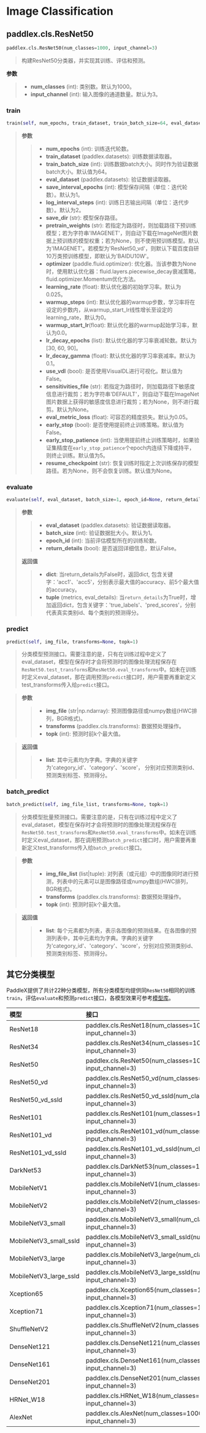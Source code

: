 # Image Classification

## paddlex.cls.ResNet50

```python
paddlex.cls.ResNet50(num_classes=1000, input_channel=3)
```

> 构建ResNet50分类器，并实现其训练、评估和预测。  

**参数**

> - **num_classes** (int): 类别数。默认为1000。  
> - **input_channel** (int): 输入图像的通道数量。默认为3。

### train

```python
train(self, num_epochs, train_dataset, train_batch_size=64, eval_dataset=None, save_interval_epochs=1, log_interval_steps=2, save_dir='output', pretrain_weights='IMAGENET', optimizer=None, learning_rate=0.025, warmup_steps=0, warmup_start_lr=0.0, lr_decay_epochs=[30, 60, 90], lr_decay_gamma=0.1, use_vdl=False, sensitivities_file=None, eval_metric_loss=0.05, early_stop=False, early_stop_patience=5, resume_checkpoint=None)
```
>
> **参数**
>
> > - **num_epochs** (int): 训练迭代轮数。
> > - **train_dataset** (paddlex.datasets): 训练数据读取器。
> > - **train_batch_size** (int): 训练数据batch大小。同时作为验证数据batch大小。默认值为64。
> > - **eval_dataset** (paddlex.datasets): 验证数据读取器。
> > - **save_interval_epochs** (int): 模型保存间隔（单位：迭代轮数）。默认为1。
> > - **log_interval_steps** (int): 训练日志输出间隔（单位：迭代步数）。默认为2。
> > - **save_dir** (str): 模型保存路径。
> > - **pretrain_weights** (str): 若指定为路径时，则加载路径下预训练模型；若为字符串'IMAGENET'，则自动下载在ImageNet图片数据上预训练的模型权重；若为None，则不使用预训练模型。默认为'IMAGENET'。若模型为'ResNet50_vd'，则默认下载百度自研10万类预训练模型，即默认为'BAIDU10W'。
> > - **optimizer** (paddle.fluid.optimizer): 优化器。当该参数为None时，使用默认优化器：fluid.layers.piecewise_decay衰减策略，fluid.optimizer.Momentum优化方法。
> > - **learning_rate** (float): 默认优化器的初始学习率。默认为0.025。
> > - **warmup_steps** (int): 默认优化器的warmup步数，学习率将在设定的步数内，从warmup_start_lr线性增长至设定的learning_rate，默认为0。
> > - **warmup_start_lr**(float): 默认优化器的warmup起始学习率，默认为0.0。
> > - **lr_decay_epochs** (list): 默认优化器的学习率衰减轮数。默认为[30, 60, 90]。
> > - **lr_decay_gamma** (float): 默认优化器的学习率衰减率。默认为0.1。
> > - **use_vdl** (bool): 是否使用VisualDL进行可视化。默认值为False。
> > - **sensitivities_file** (str): 若指定为路径时，则加载路径下敏感度信息进行裁剪；若为字符串'DEFAULT'，则自动下载在ImageNet图片数据上获得的敏感度信息进行裁剪；若为None，则不进行裁剪。默认为None。
> > - **eval_metric_loss** (float): 可容忍的精度损失。默认为0.05。
> > - **early_stop** (bool): 是否使用提前终止训练策略。默认值为False。
> > - **early_stop_patience** (int): 当使用提前终止训练策略时，如果验证集精度在`early_stop_patience`个epoch内连续下降或持平，则终止训练。默认值为5。
> > - **resume_checkpoint** (str): 恢复训练时指定上次训练保存的模型路径。若为None，则不会恢复训练。默认值为None。

### evaluate

```python
evaluate(self, eval_dataset, batch_size=1, epoch_id=None, return_details=False)
```
>
> **参数**
>
> > - **eval_dataset** (paddlex.datasets): 验证数据读取器。
> > - **batch_size** (int): 验证数据批大小。默认为1。
> > - **epoch_id** (int): 当前评估模型所在的训练轮数。
> > - **return_details** (bool): 是否返回详细信息，默认False。
>
> **返回值**
>
> > - **dict**: 当return_details为False时，返回dict, 包含关键字：'acc1'、'acc5'，分别表示最大值的accuracy、前5个最大值的accuracy。
> > - **tuple** (metrics, eval_details): 当`return_details`为True时，增加返回dict，包含关键字：'true_labels'、'pred_scores'，分别代表真实类别id、每个类别的预测得分。

### predict

```python
predict(self, img_file, transforms=None, topk=1)
```

> 分类模型预测接口。需要注意的是，只有在训练过程中定义了eval_dataset，模型在保存时才会将预测时的图像处理流程保存在`ResNet50.test_transforms`和`ResNet50.eval_transforms`中。如未在训练时定义eval_dataset，那在调用预测`predict`接口时，用户需要再重新定义test_transforms传入给`predict`接口。

> **参数**
>
> > - **img_file** (str|np.ndarray): 预测图像路径或numpy数组(HWC排列，BGR格式)。
> > - **transforms** (paddlex.cls.transforms): 数据预处理操作。
> > - **topk** (int): 预测时前k个最大值。

> **返回值**
>
> > - **list**: 其中元素均为字典。字典的关键字为'category_id'、'category'、'score'，
> >       分别对应预测类别id、预测类别标签、预测得分。

### batch_predict

```python
batch_predict(self, img_file_list, transforms=None, topk=1)
```

> 分类模型批量预测接口。需要注意的是，只有在训练过程中定义了eval_dataset，模型在保存时才会将预测时的图像处理流程保存在`ResNet50.test_transforms`和`ResNet50.eval_transforms`中。如未在训练时定义eval_dataset，那在调用预测`batch_predict`接口时，用户需要再重新定义test_transforms传入给`batch_predict`接口。

> **参数**
>
> > - **img_file_list** (list|tuple): 对列表（或元组）中的图像同时进行预测，列表中的元素可以是图像路径或numpy数组(HWC排列，BGR格式)。
> > - **transforms** (paddlex.cls.transforms): 数据预处理操作。
> > - **topk** (int): 预测时前k个最大值。

> **返回值**
>
> > - **list**: 每个元素都为列表，表示各图像的预测结果。在各图像的预测列表中，其中元素均为字典。字典的关键字为'category_id'、'category'、'score'，分别对应预测类别id、预测类别标签、预测得分。


## 其它分类模型

PaddleX提供了共计22种分类模型，所有分类模型均提供同`ResNet50`相同的训练`train`，评估`evaluate`和预测`predict`接口，各模型效果可参考[模型库](../../appendix/model_zoo.md)。

| 模型              | 接口                    |
| :---------------- | :---------------------- |
| ResNet18          | paddlex.cls.ResNet18(num_classes=1000, input_channel=3) |
| ResNet34          | paddlex.cls.ResNet34(num_classes=1000, input_channel=3) |
| ResNet50          | paddlex.cls.ResNet50(num_classes=1000, input_channel=3) |
| ResNet50_vd       | paddlex.cls.ResNet50_vd(num_classes=1000, input_channel=3) |
| ResNet50_vd_ssld    | paddlex.cls.ResNet50_vd_ssld(num_classes=1000, input_channel=3) |
| ResNet101          | paddlex.cls.ResNet101(num_classes=1000, input_channel=3) |
| ResNet101_vd        | paddlex.cls.ResNet101_vd(num_classes=1000, input_channel=3) |
| ResNet101_vd_ssld      | paddlex.cls.ResNet101_vd_ssld(num_classes=1000, input_channel=3) |
| DarkNet53      | paddlex.cls.DarkNet53(num_classes=1000, input_channel=3) |
| MobileNetV1         | paddlex.cls.MobileNetV1(num_classes=1000, input_channel=3) |
| MobileNetV2       | paddlex.cls.MobileNetV2(num_classes=1000, input_channel=3) |
| MobileNetV3_small       | paddlex.cls.MobileNetV3_small(num_classes=1000, input_channel=3) |
| MobileNetV3_small_ssld  | paddlex.cls.MobileNetV3_small_ssld(num_classes=1000, input_channel=3) |
| MobileNetV3_large   | paddlex.cls.MobileNetV3_large(num_classes=1000, input_channel=3) |
| MobileNetV3_large_ssld | paddlex.cls.MobileNetV3_large_ssld(num_classes=1000, input_channel=3) |
| Xception65     | paddlex.cls.Xception65(num_classes=1000, input_channel=3) |
| Xception71     | paddlex.cls.Xception71(num_classes=1000, input_channel=3) |
| ShuffleNetV2     | paddlex.cls.ShuffleNetV2(num_classes=1000, input_channel=3) |
| DenseNet121      | paddlex.cls.DenseNet121(num_classes=1000, input_channel=3) |
| DenseNet161       | paddlex.cls.DenseNet161(num_classes=1000, input_channel=3) |
| DenseNet201       | paddlex.cls.DenseNet201(num_classes=1000, input_channel=3) |
| HRNet_W18       | paddlex.cls.HRNet_W18(num_classes=1000, input_channel=3) |
| AlexNet         | paddlex.cls.AlexNet(num_classes=1000, input_channel=3) |
